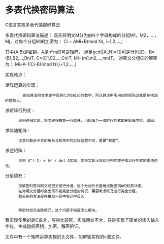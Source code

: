 # 多表代换密码算法
C语言实现多表代换密码算法


多表代换密码算法描述：
首先将明文M分为由N个字母构成的分组M1，M2，…，Mj，对每个分组Mi的加密为：
                                    Ci = AMi+B(mod N), i=1,2,…,j


其中(A,B)是密钥，A是n*m的可逆矩阵，
满足gcd(|A|,N)=1(|A|是行列式)。B=(B1,B2,…,Bn)T, C=(C1,C2,…,Cn)T, Mi=(m1,m2,…,mn)T。
对密文分组Ci的解密为：
                                   Mi=A-1(Ci-B)(mod N),i=1,2,…,j

实现难点：

矩阵运算的实现：

            密码算法将文本即字母转化为0到26的数字，所以算法中所用到的矩阵运算是在模26的整数上。


求矩阵行列式：

          采用递归实现，每次递归按第一行展开，当矩阵为一维时行列式即是矩阵内容，返回。


求伴随矩阵：

          注意代数余子式的角标与矩阵中的实际位置不同，需要“转置”。


求逆矩阵：
  
          采用 A^(-1) = A* / det A实现，实际实现上除以行列式等于乘以行列式的乘法逆元。
          
          
分组填充：
  
          加解密时要对明文或密文进行分组，这个分组的长度是根据密钥A的阶数决定。
          在对明文分组时会出现不能完全分组的情况，需要考虑填充进行完全分组。
          我采用的方法是在最后一组中填充字母O。
          
          
          解密时如何去除填充，这个问题不知道怎么解决。
          
          
我实现使用的是C语言，写得比较死，实际用处不大，只是实现了简单的读入输入字符，生成随机密钥，加密，解密验证。

文件中有一个矩阵运算实现的头文件，加解密实现的c源文件。
